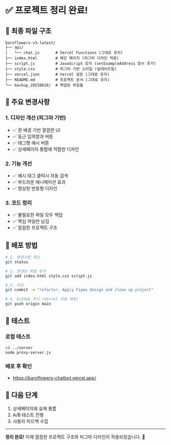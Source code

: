# ✅ 프로젝트 정리 완료!

## 📁 최종 파일 구조
```
baroflowers-v3-latest/
├── api/
│   └── chat.js       # Vercel Functions (그대로 유지)
├── index.html        # 메인 페이지 (피그마 디자인 적용)
├── script.js         # JavaScript 로직 (setExampleAddress 함수 추가)
├── style.css         # 피그마 기반 스타일 (업데이트됨)
├── vercel.json       # Vercel 설정 (그대로 유지)
├── README.md         # 프로젝트 문서 (그대로 유지)
└── backup_20250628/  # 백업된 파일들
```

## 🎨 주요 변경사항

### 1. **디자인 개선** (피그마 기반)
- ✅ 흰 배경 기반 깔끔한 UI
- ✅ 둥근 입력창과 버튼
- ✅ 태그형 예시 버튼
- ✅ 상세페이지 통합에 적합한 디자인

### 2. **기능 개선**
- ✅ 예시 태그 클릭시 자동 검색
- ✅ 부드러운 애니메이션 효과
- ✅ 향상된 반응형 디자인

### 3. **코드 정리**
- ✅ 불필요한 파일 모두 백업
- ✅ 핵심 파일만 남김
- ✅ 깔끔한 프로젝트 구조

## 🚀 배포 방법

```bash
# 1. 변경사항 확인
git status

# 2. 변경된 파일 추가
git add index.html style.css script.js

# 3. 커밋
git commit -m "refactor: Apply Figma design and clean up project"

# 4. GitHub 푸시 (Vercel 자동 배포)
git push origin main
```

## 🧪 테스트

### 로컬 테스트
```bash
cd ../server
node proxy-server.js
```

### 배포 후 확인
- https://baroflowers-chatbot.vercel.app/

## 📌 다음 단계
1. 상세페이지에 실제 통합
2. A/B 테스트 진행
3. 사용자 피드백 수집

---
**정리 완료!** 이제 깔끔한 프로젝트 구조와 피그마 디자인이 적용되었습니다. 🌺